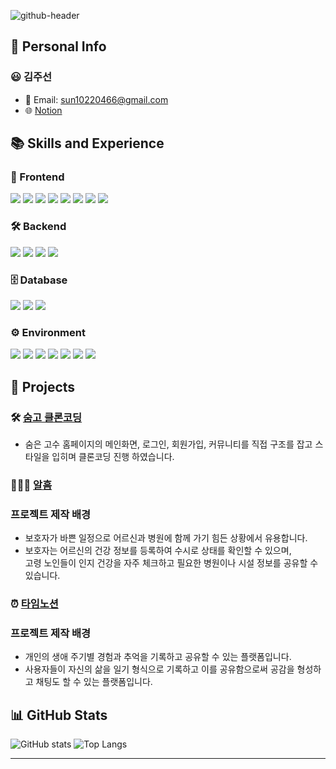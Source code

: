 ![github-header](https://github.com/user-attachments/assets/75573739-4466-4f15-9d05-737345b98fca)




## 📄 Personal Info
### 😃 김주선

- 📧 Email: sun10220466@gmail.com
- 🌐 [Notion](https://carpal-fruit-c12.notion.site/d511d5fe05994c5c83dad3f8da07ada8?pvs=4)

##  📚 Skills and Experience

### 🎨 Frontend
<span><img src="https://img.shields.io/badge/HTML-E34F26?style=flat&logo=html5&logoColor=white"/></span>
<span><img src="https://img.shields.io/badge/CSS-1572B6?style=flat&logo=css3&logoColor=white"/></span>
<span><img src="https://img.shields.io/badge/JavaScript-F7DF1E?style=flat&logo=javascript&logoColor=white"/></span>
<span><img src="https://img.shields.io/badge/jQuery-0769AD?style=flat&logo=jquery&logoColor=white"/></span>
<span><img src="https://img.shields.io/badge/Thymeleaf-005F0F?style=flat&logo=thymeleaf&logoColor=white"/></span>
<span><img src="https://img.shields.io/badge/React-61DAFB?style=flat&logo=react&logoColor=black"/></span>
<span><img src="https://img.shields.io/badge/Vue.js-4FC08D?style=flat&logo=vue.js&logoColor=white"/></span>
<span><img src="https://img.shields.io/badge/Next.js-000000?style=flat&logo=next.js&logoColor=white"/></span>

### 🛠 Backend
<span><img src="https://img.shields.io/badge/Java-5382A1?style=flat"/></span>
<span><img src="https://img.shields.io/badge/Springboot-6DB33F?style=flat&logo=springboot&logoColor=white"/></span>
<span><img src="https://img.shields.io/badge/Node.js-339933?style=flat&logo=node.js&logoColor=white"/></span>
<span><img src="https://img.shields.io/badge/JSP-007396?style=flat&logo=java&logoColor=white"/></span>

### 🗄 Database
<span><img src="https://img.shields.io/badge/Oracle-F80000?style=flat&logo=oracle&logoColor=white"/></span>
<span><img src="https://img.shields.io/badge/MySQL-4479A1?style=flat&logo=mysql&logoColor=white"/></span>
<span><img src="https://img.shields.io/badge/MyBatis-B20000?style=flat&logo=mybatis&logoColor=white"/></span>


### ⚙ Environment
<div>
  <img src="https://img.shields.io/badge/Visual Studio Code-007ACC?style=flat&logo=visualstudiocode&logoColor=white"/>
  <img src="https://img.shields.io/badge/IntelliJ-FE315D?style=flat&logo=intellijidea&logoColor=white"/>
  <img src="https://img.shields.io/badge/Eclipse-2C2255?style=flat&logo=eclipse&logoColor=white"/>
  <img src="https://img.shields.io/badge/DBeaver-382923?style=flat&logo=dbeaver&logoColor=white"/>
  <img src="https://img.shields.io/badge/Git-F05032?style=flat&logo=git&logoColor=white"/>
  <img src="https://img.shields.io/badge/GitHub-181717?style=flat&logo=github&logoColor=white"/>
  <img src="https://img.shields.io/badge/Discord-5865F2?style=flat&logo=discord&logoColor=white"/>
</div>


## 📁 Projects
### 🛠️ [숨고 클론코딩](https://github.com/joosun0823/clone_coding.git)
- 숨은 고수 홈페이지의 메인화면, 로그인, 회원가입, 커뮤니티를 직접 구조를 잡고 스타일을 입히며 클론코딩 진행 하였습니다.


### 🧑‍🤝‍🧑 [알흠](https://github.com/joosun0823/Menbosa.git)
### 프로젝트 제작 배경

- 보호자가 바쁜 일정으로 어르신과 병원에 함께 가기 힘든 상황에서 유용합니다.
- 보호자는 어르신의 건강 정보를 등록하여 수시로 상태를 확인할 수 있으며, <br>
  고령 노인들이 인지 건강을 자주 체크하고 필요한 병원이나 시설 정보를 공유할 수 있습니다.

### ⏰ [타임노션](https://github.com/joosun0823/timenotionBack_final)
### 프로젝트 제작 배경

- 개인의 생애 주기별 경험과 추억을 기록하고 공유할 수 있는 플랫폼입니다.
- 사용자들이 자신의 삶을 일기 형식으로 기록하고 이를 공유함으로써 공감을 형성하고 채팅도 할 수 있는 플랫폼입니다.

## 📊 GitHub Stats
![GitHub stats](https://github-readme-stats.vercel.app/api?username=joosun0823&show_icons=true&theme=buefy)
![Top Langs](https://github-readme-stats.vercel.app/api/top-langs/?username=joosun0823&layout=compact&theme=buefy)

---
